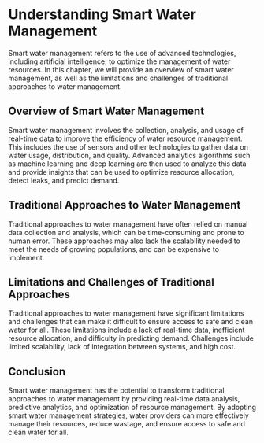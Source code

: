 Understanding Smart Water Management
====================================

Smart water management refers to the use of advanced technologies, including artificial intelligence, to optimize the management of water resources. In this chapter, we will provide an overview of smart water management, as well as the limitations and challenges of traditional approaches to water management.

Overview of Smart Water Management
----------------------------------

Smart water management involves the collection, analysis, and usage of real-time data to improve the efficiency of water resource management. This includes the use of sensors and other technologies to gather data on water usage, distribution, and quality. Advanced analytics algorithms such as machine learning and deep learning are then used to analyze this data and provide insights that can be used to optimize resource allocation, detect leaks, and predict demand.

Traditional Approaches to Water Management
------------------------------------------

Traditional approaches to water management have often relied on manual data collection and analysis, which can be time-consuming and prone to human error. These approaches may also lack the scalability needed to meet the needs of growing populations, and can be expensive to implement.

Limitations and Challenges of Traditional Approaches
----------------------------------------------------

Traditional approaches to water management have significant limitations and challenges that can make it difficult to ensure access to safe and clean water for all. These limitations include a lack of real-time data, inefficient resource allocation, and difficulty in predicting demand. Challenges include limited scalability, lack of integration between systems, and high cost.

Conclusion
----------

Smart water management has the potential to transform traditional approaches to water management by providing real-time data analysis, predictive analytics, and optimization of resource management. By adopting smart water management strategies, water providers can more effectively manage their resources, reduce wastage, and ensure access to safe and clean water for all.
